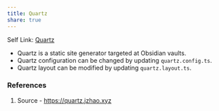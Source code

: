 ```yaml
---
title: Quartz
share: true
---
```


Self Link: [Quartz](Quartz.md)

* Quartz is a static site generator targeted at Obsidian vaults.
* Quartz configuration can be changed by updating `quartz.config.ts`.
* Quartz layout can be modified by updating `quartz.layout.ts`.

### References

1. Source - https://quartz.jzhao.xyz
